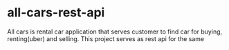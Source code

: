 # all-cars-rest-api
All cars is rental car application that serves customer to find car for buying, renting(uber) and selling. This project serves as rest api for the same
